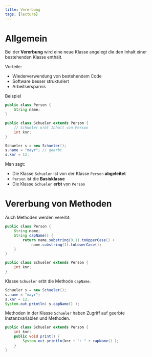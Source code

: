 ```yaml
---
title: Vererbung
tags: [lecture]
---
```




# Allgemein

Bei der **Vererbung** wird eine neue Klasse angelegt die den Inhalt einer bestehenden Klasse enthält.


Vorteile:

- Wiederverwendung von bestehendem Code
- Software besser strukturiert
- Arbeitsersparnis

Beispiel

```java
public class Person {
    String name;
}

public class Schueler extends Person {
    // Schueler erbt Inhalt von Person
    int knr; 
}

Schueler s = new Schueler();
s.name = "mayr"; // geerbt
s.knr = 12;
```

Man sagt:

- Die Klasse `Schueler` ist von der Klasse `Person` **abgeleitet**
- `Person` ist die **Basisklasse**
- Die Klasse `Schueler` **erbt** von `Person`



# Vererbung von Methoden

Auch Methoden werden vererbt.

```java
public class Person {
    String name;
    String capName() {
        return name.substring(0,1).toUpperCase() +
            name.substring(1).toLowerCase();
    } 
}

public class Schueler extends Person {
    int knr;
}
```

Klasse `Schueler` erbt die Methode `capName`.

```java
Schueler s = new Schueler();
s.name = "mayr";
s.knr = 12;
System.out.println( s.capName() );
```


Methoden in der Klasse `Schueler` haben Zugriff auf geerbte Instanzvariablen und Methoden.

```java
public class Schueler extends Person {
    int knr;
    public void print() {
        System.out.println(knr + ": " + capName() );
    }
}
```

